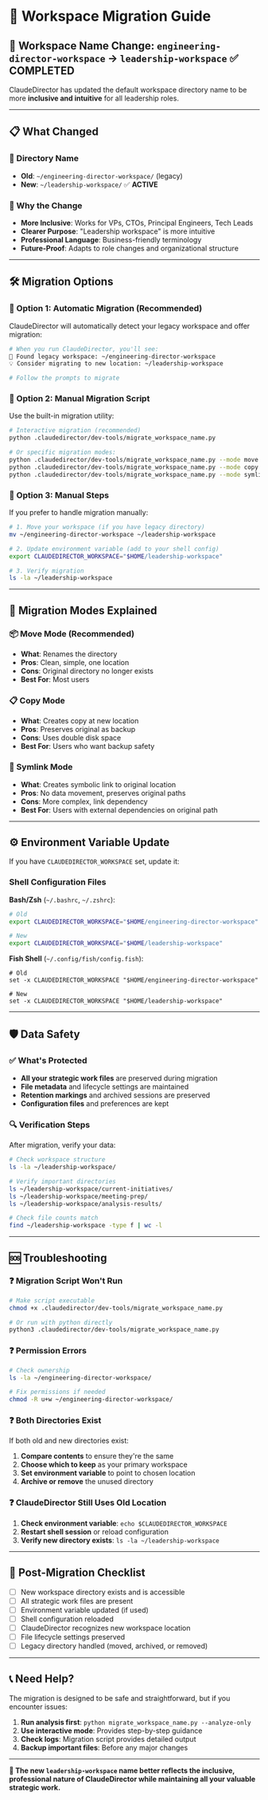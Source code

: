 # 🔄 Workspace Migration Guide

## 🎯 **Workspace Name Change: `engineering-director-workspace` → `leadership-workspace`** ✅ **COMPLETED**

ClaudeDirector has updated the default workspace directory name to be more **inclusive and intuitive** for all leadership roles.

---

## 📋 **What Changed**

### **🔄 Directory Name**
- **Old**: `~/engineering-director-workspace/` (legacy)
- **New**: `~/leadership-workspace/` ✅ **ACTIVE**

### **🎯 Why the Change**
- **More Inclusive**: Works for VPs, CTOs, Principal Engineers, Tech Leads
- **Clearer Purpose**: "Leadership workspace" is more intuitive
- **Professional Language**: Business-friendly terminology
- **Future-Proof**: Adapts to role changes and organizational structure

---

## 🛠️ **Migration Options**

### **🎯 Option 1: Automatic Migration (Recommended)**

ClaudeDirector will automatically detect your legacy workspace and offer migration:

```bash
# When you run ClaudeDirector, you'll see:
📁 Found legacy workspace: ~/engineering-director-workspace
💡 Consider migrating to new location: ~/leadership-workspace

# Follow the prompts to migrate
```

### **🎯 Option 2: Manual Migration Script**

Use the built-in migration utility:

```bash
# Interactive migration (recommended)
python .claudedirector/dev-tools/migrate_workspace_name.py

# Or specific migration modes:
python .claudedirector/dev-tools/migrate_workspace_name.py --mode move
python .claudedirector/dev-tools/migrate_workspace_name.py --mode copy
python .claudedirector/dev-tools/migrate_workspace_name.py --mode symlink
```

### **🎯 Option 3: Manual Steps**

If you prefer to handle migration manually:

```bash
# 1. Move your workspace (if you have legacy directory)
mv ~/engineering-director-workspace ~/leadership-workspace

# 2. Update environment variable (add to your shell config)
export CLAUDEDIRECTOR_WORKSPACE="$HOME/leadership-workspace"

# 3. Verify migration
ls -la ~/leadership-workspace
```

---

## 🔧 **Migration Modes Explained**

### **📦 Move Mode (Recommended)**
- **What**: Renames the directory
- **Pros**: Clean, simple, one location
- **Cons**: Original directory no longer exists
- **Best For**: Most users

### **📋 Copy Mode**
- **What**: Creates copy at new location
- **Pros**: Preserves original as backup
- **Cons**: Uses double disk space
- **Best For**: Users who want backup safety

### **🔗 Symlink Mode**
- **What**: Creates symbolic link to original location
- **Pros**: No data movement, preserves original paths
- **Cons**: More complex, link dependency
- **Best For**: Users with external dependencies on original path

---

## ⚙️ **Environment Variable Update**

If you have `CLAUDEDIRECTOR_WORKSPACE` set, update it:

### **Shell Configuration Files**

**Bash/Zsh** (`~/.bashrc`, `~/.zshrc`):
```bash
# Old
export CLAUDEDIRECTOR_WORKSPACE="$HOME/engineering-director-workspace"

# New
export CLAUDEDIRECTOR_WORKSPACE="$HOME/leadership-workspace"
```

**Fish Shell** (`~/.config/fish/config.fish`):
```fish
# Old
set -x CLAUDEDIRECTOR_WORKSPACE "$HOME/engineering-director-workspace"

# New
set -x CLAUDEDIRECTOR_WORKSPACE "$HOME/leadership-workspace"
```

---

## 🛡️ **Data Safety**

### **✅ What's Protected**
- **All your strategic work files** are preserved during migration
- **File metadata** and lifecycle settings are maintained
- **Retention markings** and archived sessions are preserved
- **Configuration files** and preferences are kept

### **🔍 Verification Steps**
After migration, verify your data:

```bash
# Check workspace structure
ls -la ~/leadership-workspace/

# Verify important directories
ls ~/leadership-workspace/current-initiatives/
ls ~/leadership-workspace/meeting-prep/
ls ~/leadership-workspace/analysis-results/

# Check file counts match
find ~/leadership-workspace -type f | wc -l
```

---

## 🆘 **Troubleshooting**

### **❓ Migration Script Won't Run**
```bash
# Make script executable
chmod +x .claudedirector/dev-tools/migrate_workspace_name.py

# Or run with python directly
python3 .claudedirector/dev-tools/migrate_workspace_name.py
```

### **❓ Permission Errors**
```bash
# Check ownership
ls -la ~/engineering-director-workspace/

# Fix permissions if needed
chmod -R u+w ~/engineering-director-workspace/
```

### **❓ Both Directories Exist**
If both old and new directories exist:
1. **Compare contents** to ensure they're the same
2. **Choose which to keep** as your primary workspace
3. **Set environment variable** to point to chosen location
4. **Archive or remove** the unused directory

### **❓ ClaudeDirector Still Uses Old Location**
1. **Check environment variable**: `echo $CLAUDEDIRECTOR_WORKSPACE`
2. **Restart shell session** or reload configuration
3. **Verify new directory exists**: `ls -la ~/leadership-workspace`

---

## 🎯 **Post-Migration Checklist**

- [ ] New workspace directory exists and is accessible
- [ ] All strategic work files are present
- [ ] Environment variable updated (if used)
- [ ] Shell configuration reloaded
- [ ] ClaudeDirector recognizes new workspace location
- [ ] File lifecycle settings preserved
- [ ] Legacy directory handled (moved, archived, or removed)

---

## 📞 **Need Help?**

The migration is designed to be safe and straightforward, but if you encounter issues:

1. **Run analysis first**: `python migrate_workspace_name.py --analyze-only`
2. **Use interactive mode**: Provides step-by-step guidance
3. **Check logs**: Migration script provides detailed output
4. **Backup important files**: Before any major changes

---

**🎯 The new `leadership-workspace` name better reflects the inclusive, professional nature of ClaudeDirector while maintaining all your valuable strategic work.**

